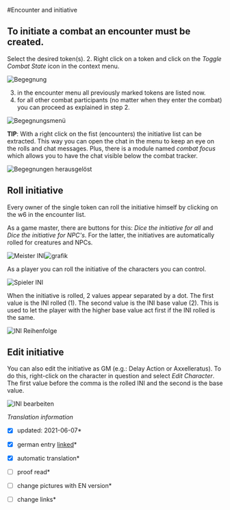 #Encounter and initiative

## To initiate a combat an encounter must be created. 
Select the desired token(s). 2.
Right click on a token and click on the *Toggle Combat State* icon in the context menu.  

![Begegnung](https://user-images.githubusercontent.com/80099175/111437240-262bfa00-8703-11eb-9ce0-2d839fe284b4.png)  

3. in the encounter menu all previously marked tokens are listed now.
4. for all other combat participants (no matter when they enter the combat) you can proceed as explained in step 2.  

 ![Begegnungsmenü](https://user-images.githubusercontent.com/80099175/111437573-8a4ebe00-8703-11eb-93ca-1746f6754100.png)  
    
**TIP**: With a right click on the fist (encounters) the initiative list can be extracted. This way you can open the chat in the menu to keep an eye on the rolls and chat messages. 
Plus, there is a module named *combat focus* which allows you to have the chat visible below the combat tracker.

![Begegnungen herausgelöst](https://user-images.githubusercontent.com/80099175/111438059-19f46c80-8704-11eb-80fb-48330d6c99f9.png)


## Roll initiative

Every owner of the single token can roll the initiative himself by clicking on the w6 in the encounter list.  
  
As a game master, there are buttons for this: *Dice the initiative for all* and *Dice the initiative for NPC's*. For the latter, the initiatives are automatically rolled for creatures and NPCs.  

![Meister INI](https://user-images.githubusercontent.com/80099175/111442922-29c27f80-8709-11eb-9c3d-65494e82db60.png)![grafik](https://user-images.githubusercontent.com/80099175/111443051-4a8ad500-8709-11eb-9e82-9dd8e213285b.png)  
  
As a player you can roll the initiative of the characters you can control.  

![Spieler INI](https://user-images.githubusercontent.com/80099175/111442602-d05a5080-8708-11eb-9436-8ceaf21ab448.png)  

When the initiative is rolled, 2 values appear separated by a dot. The first value is the INI rolled (1). The second value is the INI base value (2). This is used to let the player with the higher base value act first if the INI rolled is the same.  
  
![INI Reihenfolge](https://user-images.githubusercontent.com/80099175/111443691-eae0f980-8709-11eb-88aa-8f2d6dd383a7.png)

## Edit initiative
You can also edit the initiative as GM (e.g.: Delay Action or Axxelleratus). To do this, right-click on the character in question and select *Edit Character*. The first value before the comma is the rolled INI and the second is the base value.
  
  ![INI bearbeiten](https://user-images.githubusercontent.com/80099175/113668653-dbbeed00-96b2-11eb-9afe-28c8bb6d79d2.png)


*Translation information*  
*[x] updated: 2021-06-07*  
*[x] german entry [linked](de/de-Begegnung_und_Initiative.md)*  
*[x] automatic translation*  
*[ ] proof read*  
*[ ] change pictures with EN version*
*[ ] change links*  

